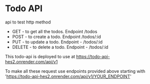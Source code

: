 # Todo API
api to test http method 

- GET - to get all the todos. Endpoint /todos
- POST - to create a todo. Endpoint /todos/:id
- PUT - to update a todo. Endpoint - /todos/:id
- DELETE - to delete a todo. Endpoint - /todos/:id

This todo-api is deployed to use at
https://todo-api-hes2.onrender.com/api/v1

To make all these request use endpoints provided
above starting with 'https://todo-api-hes2.onrender.com/api/v1/YOUR_ENDPOINT'

